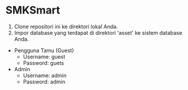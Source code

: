# SMKSmart

1. Clone repositori ini ke direktori lokal Anda.
2. Impor database yang terdapat di direktori 'asset' ke sistem database Anda.

- Pengguna Tamu (Guest)
  - Username: guest
  - Password: guets
- Admin
  - Username: admin
  - Password: admin
